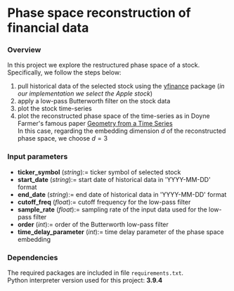 # Phase space reconstruction of financial data
### Overview
In this project we explore the restructured phase space of a stock.<br>
Specifically, we follow the steps below:
1. pull historical data of the selected stock using the [yfinance](https://pypi.org/project/yfinance/) package (_in our implementation we select the Apple stock_)
1. apply a low-pass Butterworth filter on the stock data
1. plot the stock time-series
1. plot the reconstructed phase space of the time-series as in Doyne Farmer's famous paper [Geometry from a Time Series](https://www.datascienceassn.org/sites/default/files/Geometry%20from%20a%20Time%20Series.pdf)<br>
In this case, regarding the embedding dimension $d$ of the reconstructed phase space, we choose $d = 3$

### Input parameters
-  __ticker_symbol__ (_string_):= ticker symbol of selected stock
-  __start_date__ (_string_):= start date of historical data in 'YYYY-MM-DD' format
-  __end_date__ (_string_):= end date of historical data in 'YYYY-MM-DD' format
-  __cutoff_freq__ (_float_):= cutoff frequency for the low-pass filter
-  __sample_rate__ (_float_):= sampling rate of the input data used for the low-pass filter
-  __order__ (_int_):= order of the Butterworth low-pass filter
-  __time_delay_parameter__ (_int_):= time delay parameter of the phase space embedding

### Dependencies
The required packages are included in file ```requirements.txt```.<br>
Python interpreter version used for this project: **3.9.4**

